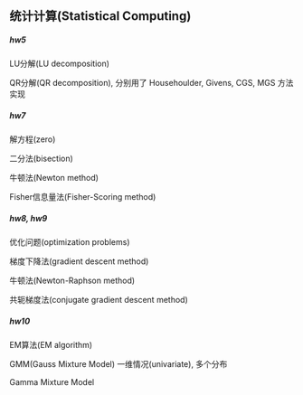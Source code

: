 ## 统计计算(Statistical Computing)
##### hw5
LU分解(LU decomposition)

QR分解(QR decomposition), 分别用了 Househoulder, Givens, CGS, MGS 方法实现
##### hw7
解方程(zero)

二分法(bisection)

牛顿法(Newton method)

Fisher信息量法(Fisher-Scoring method)

##### hw8, hw9
优化问题(optimization problems)

梯度下降法(gradient descent method)

牛顿法(Newton-Raphson method)

共轭梯度法(conjugate gradient descent method)

##### hw10
EM算法(EM algorithm)

GMM(Gauss Mixture Model) 一维情况(univariate), 多个分布

Gamma Mixture Model


